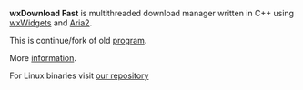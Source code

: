 **wxDownload Fast** is multithreaded download manager written in C++ using [wxWidgets](https://wxwidgets.org/) and [Aria2](https://aria2.github.io/).

This is continue/fork of old [program](http://dfast.sourceforge.net/).

More [information](https://wxdfast.dxsolutions.org).

For Linux binaries visit [our repository](https://build.opensuse.org/project/show/home:dvx13)
